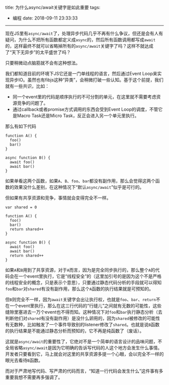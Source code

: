 title: 为什么async/await关键字是如此重要
tags:
  - 编程
date: 2018-09-11 23:33:33
---

现在JS里有`async/await`了，处理异步代码几乎不再有什么争议，但还是会有人有疑问，为什么不把所有函数都定义成`async`的，然后所有函数调用都写成`await`的，这样最终不就可以省略掉所有的`async/await`关键字了吗？这样不就达成了“天下无异步”的太平盛世了吗？

只要稍微动点脑筋就不会有这种想法。

<!-- more -->

我们都知道目前的环境下JS它还是一门单线程的语言，然后通过Event Loop来实现异步IO。虽然也有fibjs这种“异类”，会稍微打破一些认知。基于这个前提，我们就有一些共识，比如：

* 同一个event里的代码是顺序执行的不可分割的单元，在这里就不需要考虑资源竞争的问题了。
* 通过callback或者promise方式调用的东西会受到Event Loop的调度，不管它是Macro Task还是Micro Task，反正会进入另一个单元里执行。

那么有如下代码

```
function A() {
  foo()
  bar()
}

async function B() {
  await foo()
  await bar()
}
```

如果单看这两个函数，如果`A`、`B`、`foo`、`bar`都没有副作用，那么会觉得这两个函数的效果没什么差别，在这种情况下“默认`async/await`”似乎是可行的。

但如果有共享资源和竞争，事情就会变得完全不一样。

```
var shared = 0

function A() {
  foo()
  bar()
  return shared++
}

async function B() {
  await foo()
  await bar()
  return shared++
}
```

如果`A`和`B`用到了共享资源，对于`A`而言，因为是完全同步执行的，那么整个`A`的代码会在一个event里执行，它是“线程安全”的（这里加引号的是因为这个不是严格的线程安全的概念，只是表示个意思），只要通过静态代码分析的手段就可以得知`foo`和`bar`对`shared`有没有副作用，那么这个`A`函数的执行结果就是可预知的。

但`B`则完全不一样，因为`await`关键字会出让执行权，也就是`foo`、`bar`、`return`不在一个event里执行，那么在这三行代码的“行缝儿”之间就有无数的可能性，这些缝隙里塞进去一万个event也不得而知。这种情况下对`foo`和`bar`执行静态分析（去判断他们对`shared`有没有副作用）是没什么卵用的，因为`shared`被修改的可能性有无数种，比如触发了一个事件导致别的listener修改了`shared`。也就是说`B`函数的执行结果是不能通过静态分析而预知的，它不再是纯函数了（废话）。

这就是`async/await`的重要性了，它绝对不是一个简单的语言设计的品味问题，不全局省略`async/await`是因为它明确的告诉写代码的人这个地方会发生什么事情。开发者只要看到它，马上就会对这里的共享资源多提一个心眼，会以完全不一样的眼光去看待`B`函数。

而对于严肃地写代码、写严肃的代码而言，“知道一行代码会发生什么”这件事有多重要我想不需要再多强调了。
